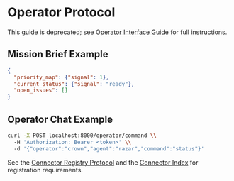 # Operator Protocol

This guide is deprecated; see [Operator Interface Guide](operator_interface_GUIDE.md) for full instructions.

## Mission Brief Example

```json
{
  "priority_map": {"signal": 1},
  "current_status": {"signal": "ready"},
  "open_issues": []
}
```

## Operator Chat Example

```bash
curl -X POST localhost:8000/operator/command \\
  -H 'Authorization: Bearer <token>' \\
  -d '{"operator":"crown","agent":"razar","command":"status"}'
```

See the [Connector Registry Protocol](The_Absolute_Protocol.md#connector-registry-protocol) and the [Connector Index](connectors/CONNECTOR_INDEX.md) for registration requirements.

